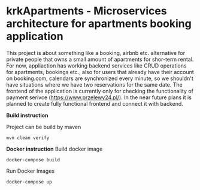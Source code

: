# krkApartments - Microservices architecture for apartments booking application
This project is about something like a booking, airbnb etc. alternative for private people that owns a small amount of apartments for shor-term rental. 
For now, appliaction has working backend services like CRUD operations for apartments, bookings etc., also for users that already have their account on booking.com, calendars are synchronized every minute, so we shouldn't have situations where we have two reservations for the same date. 
The frontend of the application is currently only for checking the functionality of payment serivce (https://www.przelewy24.pl/). In the near future plans it is planned to create fully functional frontend and connect it with backend. 



**Build instruction**

Project can be build by maven
```
mvn clean verify
```
**Docker instruction**
Build docker image
```
docker-compose build
```
Run Docker Images
```
docker-compose up
```
